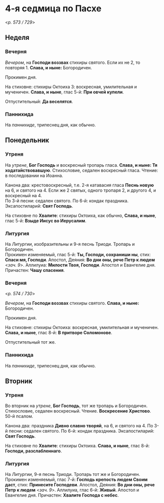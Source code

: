 
# 4-я седмица по Пасхе

<*p. 573 / 729*>

## Неделя

### Вечерня

*Вечером*, на **Господи воззвах** стихиры святого. Если их не 2, то повторяя 1. 
**Слава, и ныне:** Богородичен.

Прокимен дня.  

На стиховне: стихиры Октоиха 3: воскресная, умилительная и мученичен. **Слава, и ныне**, 
глас 5-й: **При овчей купели**.

Отпустительный: **Да веселятся**.   

### Паннихида

На *паннихиде*, трипеснец дня, как обычно. 

## Понедельник

### Утреня

На *утрене*, **Бог Господь** и воскресный тропарь гласа. **Слава, и ныне: Тя ходатайствовавшую**. 
Стихословие, седален воскресный гласа. Чтение: в последовании на Иоанна. 

Канона два: крестовоскресный, т.е. 2-я катавасия гласа **Песнь новую** на 6, и святого на 4. Если же 
2 святых, одного тропаря 2, и другого 4, и воскресный на 4.  
По 3-й песни: седален святого. 
По 6-й: кондак праздника. 
Эксапостиларий: **Свят Господь**. 

На стиховне по **Хвалите**: стихиры Октоиха, как обычно, **Слава, и ныне**, глас 5-й: **Взыде Иисус 
во Иерусалим**. 

### Литургия

На *Литургии*, изобразительны и 9-я песнь Триоди. Тропарь и Богородичен.  
Прокимен изменяемый, глас 5-й: **Ты, Господи, сохраниши ны**, стих: **Спаси мя, Господи**. 
Апостол, Деяния: **Во дни оны, рече Петр к людем** <*зач. 9*>. 
Аллилуиа: **Милости Твоя, Господи**. 
Апостол и Евангелие дня. 
Причастен: **Чашу спасения**. 

### Вечерня

<*p. 574 / 730*>

*Вечером*, на **Господи воззвах** стихиры святого. **Слава, и ныне:** Богородичен.

Прокимен дня.  

На стиховне: стихиры Октоиха: воскресная, умилительная и мученичен. **Слава, и ныне**, 
глас 8-й: **В притворе Соломонове**.

Отпустительный тот же. 

### Паннихида

На *паннихиде*, трипеснец дня, как обычно. 

## Вторник

### Утреня

Во вторник на *утрене*, **Бог Господь**, тот же тропарь и Богородичен. Стихословие, седален воскресный. 
Чтение. **Воскресение Христово**. 50-й псалом.  

Канона два: праздника **Дивно славно творяй**, на 6, и святого на 4. 
По 3-й песни: седален святого. 
По 6-й: кондак праздника. 
Эксапостиларий: **Свят Господь**. 

На стиховне по **Хвалите**: стихиры Октоиха. **Слава, и ныне**, глас 8-й: **Господи, разслабленнаго**. 

### Литургия

На *Литургии*, 9-я песнь Триоди. Тропарь тот же и Богородичен.  
Прокимен изменяемый, глас 7-й: **Господь крепость людем Своим даст**, стих: **Принесите Господеви**. 
Апостол, Деяния: **Во дни оны, рече Петр к людем** <*зач. 9*>. 
Аллилуиа, глас 6-й: **Живый**. 
Апостол и Евангелие дня. 
Причастен: **Хвалите Господа с небес**. 
